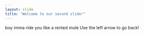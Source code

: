 ```yaml
---
layout: slide
title: "Welcome to our second slide!"
---
```

boy imma ride you like a rented mule
Use the left arrow to go back!
